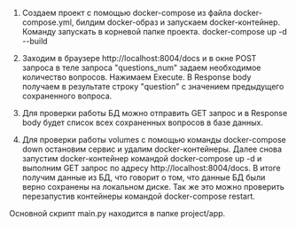 1) Создаем проект с помощью docker-compose из файла docker-compose.yml, билдим docker-образ и запускаем docker-контейнер.
Команду запускать в корневой папке проекта.
docker-compose up -d --build

2) Заходим в браузере http://localhost:8004/docs и в окне POST запроса в теле запроса "questions_num" задаем необходимое количество вопросов. Нажимаем Execute. В Response body получаем в результате строку "question" с значением предыдущего сохраненного вопроса.

3) Для проверки работы БД можно отправить GET запрос и в Response body будет список всех сохраненных вопросов в базе данных.

4) Для проверки работы volumes с помощью команды docker-compose down остановим сервис и удалим docker-контейнеры. Далее снова запустим docker-контейнер командой docker-compose up -d и выполним GET запрос по адресу http://localhost:8004/docs. В итоге получим данные из БД, что говорит о том, что данные БД были верно сохранены на локальном диске. Так же это можно проверить перезапустив контейнеры командой docker-compose restart.

Основной скрипт main.py находится в папке project/app.
